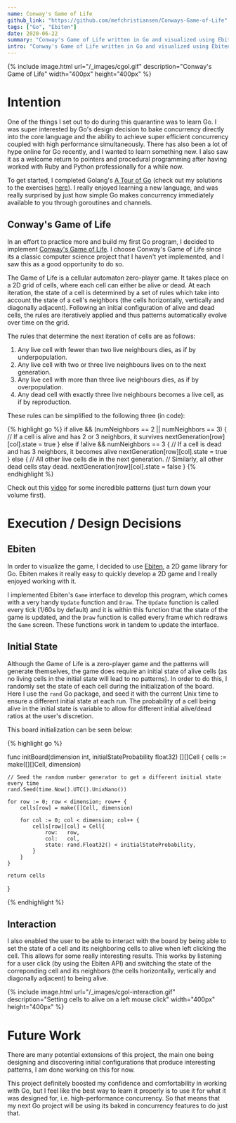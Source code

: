 ```yaml
---
name: Conway's Game of Life
github_link: "https://github.com/mefchristiansen/Conways-Game-of-Life"
tags: ["Go", "Ebiten"]
date: 2020-06-22
summary: "Conway's Game of Life written in Go and visualized using Ebiten."
intro: "Conway's Game of Life written in Go and visualized using Ebiten. This game lets users interact with the board by enabling them to set the state of a cell and its neighboring cells to alive on a left mouse click."
---
```


{% include image.html url="/_images/cgol.gif" description="Conway's Game of Life" width="400px" height="400px" %}

# Intention

One of the things I set out to do during this quarantine was to learn Go. I was super interested by Go's design decision to bake concurrency directly into the core language and the ability to achieve super efficient concurrency coupled with high performance simultaneously. There has also been a lot of hype online for Go recently, and I wanted to learn something new. I also saw it as a welcome return to pointers and procedural programming after having worked with Ruby and Python professionally for a while now.

To get started, I completed Golang's [A Tour of Go](https://tour.golang.org/) (check out my solutions to the exercises [here](https://github.com/mefchristiansen/Tour-of-Go-Solutions)). I really enjoyed learning a new language, and was really surprised by just how simple Go makes concurrency immediately available to you through goroutines and channels.

## Conway's Game of Life

In an effort to practice more and build my first Go program, I decided to implement [Conway's Game of Life](https://en.wikipedia.org/wiki/Conway%27s_Game_of_Life).
I choose Conway's Game of Life since its a classic computer science project that I haven't yet implemented, and I saw this as a good opportunity to do so.

The Game of Life is a cellular automaton zero-player game. It takes place on a 2D grid of cells, where each cell can either be alive or dead. At each iteration, the state of a cell is determined by a set of rules which take into account the state of a cell's neighbors (the cells horizontally, vertically and diagonally adjacent). Following an initial configuration of alive and dead cells, the rules are iteratively applied and thus patterns automatically evolve over time on the grid. 

The rules that determine the next iteration of cells are as follows:

1. Any live cell with fewer than two live neighbours dies, as if by underpopulation.
2. Any live cell with two or three live neighbours lives on to the next generation.
3. Any live cell with more than three live neighbours dies, as if by overpopulation.
4. Any dead cell with exactly three live neighbours becomes a live cell, as if by reproduction.

These rules can be simplified to the following three (in code):

{% highlight go %}
if alive && (numNeighbors == 2 || numNeighbors == 3) {
  // If a cell is alive and has 2 or 3 neighbors, it survives
  nextGeneration[row][col].state = true
} else if !alive && numNeighbors == 3 {
  // If a cell is dead and has 3 neighbors, it becomes alive
  nextGeneration[row][col].state = true
} else {
  // All other live cells die in the next generation.
  // Similarly, all other dead cells stay dead.
  nextGeneration[row][col].state = false
}
{% endhighlight %}

Check out this [video](https://www.youtube.com/watch?v=C2vgICfQawE) for some incredible patterns (just turn down your volume first).

# Execution / Design Decisions

## Ebiten

In order to visualize the game, I decided to use [Ebiten](https://ebiten.org/), a 2D game library for Go. Ebiten makes it really easy to quickly develop a 2D game and I really enjoyed working with it.

I implemented Ebiten's `Game` interface to develop this program, which comes with a very handy `Update` function and `Draw`. The `Update` function is called every tick (1/60s by default) and it is within this function that the state of the game is updated, and the `Draw` function is called every frame which redraws the `Game` screen. These functions work in tandem to update the interface.

## Initial State

Although the Game of Life is a zero-player game and the patterns will generate themselves, the game does require an initial state of alive cells (as no living cells in the initial state will lead to no patterns). In order to do this, I randomly set the state of each cell during the initialization of the board. Here I use the `rand` Go package, and seed it with the current Unix time to ensure a different initial state at each run. The probability of a cell being alive in the initial state is variable to allow for different initial alive/dead ratios at the user's discretion.

This board initialization can be seen below:

{% highlight go %}

func initBoard(dimension int, initialStateProbability float32) [][]Cell {
	cells := make([][]Cell, dimension)

	// Seed the random number generator to get a different initial state every time
	rand.Seed(time.Now().UTC().UnixNano())

	for row := 0; row < dimension; row++ {
		cells[row] = make([]Cell, dimension)

		for col := 0; col < dimension; col++ {
			cells[row][col] = Cell{
				row:   row,
				col:   col,
				state: rand.Float32() < initialStateProbability,
			}
		}
	}

	return cells
}

{% endhighlight %}

## Interaction

I also enabled the user to be able to interact with the board by being able to set the state of a cell and its neighboring cells to alive when left clicking the cell. This allows for some really interesting results. This works by listening for a user click (by using the Ebiten API) and switching the state of the correponding cell and its neighbors (the cells horizontally, vertically and diagonally adjacent) to being alive.

{% include image.html url="/_images/cgol-interaction.gif" description="Setting cells to alive on a left mouse click" width="400px" height="400px" %}

# Future Work

There are many potential extensions of this project, the main one being designing and discovering initial configurations that produce interesting patterns, I am done working on this for now.

This project definitely boosted my confidence and comfortability in working with Go, but I feel like the best way to learn it properly is to use it for what it was designed for, i.e. high-performance concurrency. So that means that my next Go project will be using its baked in concurrency features to do just that.